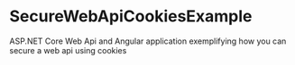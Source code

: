 # SecureWebApiCookiesExample
ASP.NET Core Web Api and Angular application exemplifying how you can secure a web api using cookies
